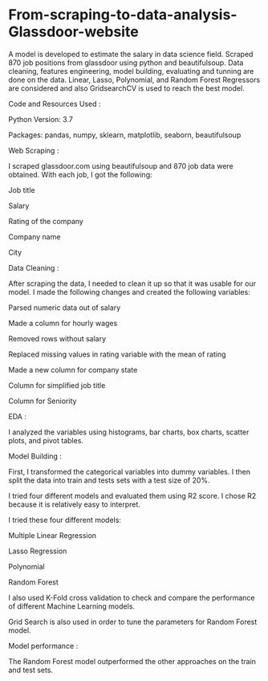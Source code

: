 # From-scraping-to-data-analysis-Glassdoor-website

A model is developed to estimate the salary in data science field.
Scraped 870 job positions from glassdoor using python and beautifulsoup.
Data cleaning, features engineering, model building, evaluating and tunning are done on the data.
Linear, Lasso, Polynomial, and Random Forest Regressors are considered and also GridsearchCV is used to reach the best model.



Code and Resources Used  :
 

Python Version: 3.7

Packages: pandas, numpy, sklearn, matplotlib, seaborn, beautifulsoup

 
 
Web Scraping  :
 

I scraped glassdoor.com using beautifulsoup and 870 job data were obtained. With each job, I got the following:

Job title

Salary

Rating of the company

Company name

City



Data Cleaning  :

 
After scraping the data, I needed to clean it up so that it was usable for our model. I made the following changes and created the following variables:

Parsed numeric data out of salary

Made a column for hourly wages

Removed rows without salary

Replaced missing values in rating variable with the mean of rating

Made a new column for company state

Column for simplified job title

Column for Seniority



EDA  :
 

I analyzed the variables using histograms, bar charts, box charts, scatter plots, and pivot tables.



Model Building  :


First, I transformed the categorical variables into dummy variables. I then split the data into train and tests sets with a test size of 20%.

I tried four different models and evaluated them using R2 score. I chose R2 because it is relatively easy to interpret.

I tried these four different models:

Multiple Linear Regression 

Lasso Regression 

Polynomial

Random Forest 

I also used K-Fold cross validation to check and compare the performance of different Machine Learning models.

Grid Search is also used in order to tune the parameters for Random Forest model.



Model performance  :


The Random Forest model outperformed the other approaches on the train and test sets.







